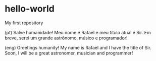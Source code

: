 # hello-world
My first repository

(pt)
Salve humanidade!
Meu nome é Rafael e meu título atual é Sir. Em breve, serei um grande astrônomo, músico e programador!

(eng)
Greetings humanity!
My name is Rafael and I have the title of Sir. Soon, I will be a great astronomer, musician and programmer!
